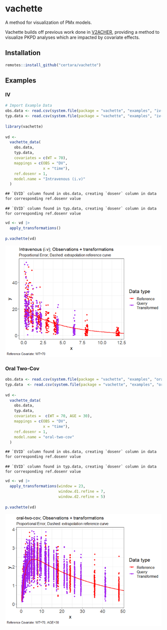 
# vachette

A method for visualization of PMx models.

Vachette builds off previous work done in
[V2ACHER](https://ascpt.onlinelibrary.wiley.com/doi/10.1002/psp4.12679),
providing a method to visualize PKPD analyses which are impacted by
covariate effects.

## Installation

``` r
remotes::install_github("certara/vachette")
```

## Examples

### IV

``` r
# Import Example Data
obs.data <- read.csv(system.file(package = "vachette", "examples", "iv-obs.csv"))
typ.data <- read.csv(system.file(package = "vachette", "examples", "iv-typ.csv"))

library(vachette)

vd <-
  vachette_data(
    obs.data,
    typ.data,
    covariates = c(WT = 70),
    mappings = c(OBS = "DV",
                 x = "time"),
    ref.dosenr = 1,
    model.name = "Intravenous (i.v)"
  )
```

    ## `EVID` column found in obs.data, creating `dosenr` column in data for corresponding ref.dosenr value

    ## `EVID` column found in typ.data, creating `dosenr` column in data for corresponding ref.dosenr value

``` r
vd <- vd |>
  apply_transformations()

p.vachette(vd)
```

![](vignettes/img/iv-1.png)<!-- -->

### Oral Two-Cov

``` r
obs.data <- read.csv(system.file(package = "vachette", "examples", "oral-two-cov-obs.csv"))
typ.data  <- read.csv(system.file(package = "vachette", "examples", "oral-two-cov-typ.csv"))

vd <-
  vachette_data(
    obs.data,
    typ.data,
    covariates =  c(WT = 70, AGE = 30),
    mappings = c(OBS = "DV",
                 x = "time"),
    ref.dosenr = 1,
    model.name = "oral-two-cov"
  )
```

    ## `EVID` column found in obs.data, creating `dosenr` column in data for corresponding ref.dosenr value

    ## `EVID` column found in typ.data, creating `dosenr` column in data for corresponding ref.dosenr value

``` r
vd <- vd |>
  apply_transformations(window = 23,
                        window.d1.refine = 7,
                        window.d2.refine = 5)

p.vachette(vd)
```

![](vignettes/img/oral_two_cov-1.png)<!-- -->
